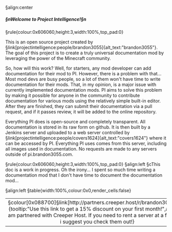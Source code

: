 §align:center
##### §nWelcome to Project Intelligence!§n

§rule{colour:0x606060,height:3,width:100%,top_pad:0}

This is an open source project created by §link[projectintelligence:people/brandon3055]{alt_text:"brandon3055"}. The goal of this project is to create a truly universal documentation mod by leveraging the power of the Minecraft community.

So, how will this work? Well, for starters, any mod developer can add documentation for their mod to PI. However, there is a problem with that... Most mod devs are busy people, so a lot of them won't have time to write documentation for their mods. That, in my opinion, is a major issue with currently implemented documentation mods. PI aims to solve this problem by making it possible for anyone in the community to contribute documentation for various mods using the relatively simple built-in editor. After they are finished, they can submit their documentation via a pull request, and if it passes review, it will be added to the online repository.

Everything PI does is open-source and completely transparent. All documentation is stored in its raw form on github. It is then built by a Jenkins server and uploaded to a web server controlled by §link[projectintelligence:people/covers1624]{alt_text:"covers1624"} where it can be accessed by PI. Everything PI uses comes from this server, including all images used in documentation. No requests are made to any servers outside of pi.brandon3055.com.

§rule{colour:0x606060,height:3,width:100%,top_pad:0}
§align:left
§cThis doc is a work in progress. Oh the irony... I spent so much time writing a documentation mod that I don't have time to document the documentation mod...

§align:left
§table{width:100%,colour:0x0,render_cells:false} 
<table column_layout="1*,90">
<tr padding="2,0,1,3" align="middle">
	<td>§colour[0x088700]§link[http://partners.creeper.host/r/brandon30557nc]{tooltip:"Use this link to get a 15% discount on your first month!",alt_text:I am partnered with Creeper Host. If you need to rent a server at a fair price i suggest you check them out!}</td>
	<td>§img[http://ss.brandon3055.com/0f927]{tooltip:"Use this link to get a 15% discount on your first month!",width:100%,link_to:"http://partners.creeper.host/r/brandon30557nc"}</td>
</tr>
</table>